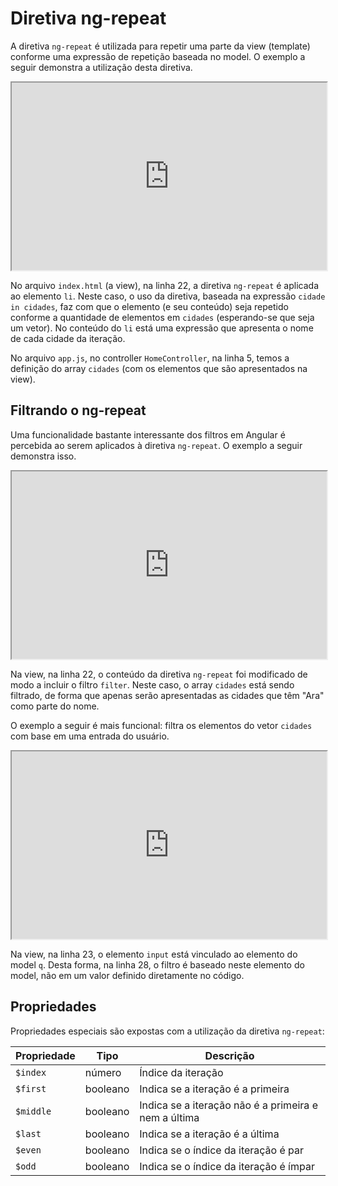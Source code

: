 # Diretiva ng-repeat

A diretiva `ng-repeat` é utilizada para repetir uma parte da view (template) conforme uma expressão de repetição baseada no model. O exemplo a seguir demonstra a utilização desta diretiva.

<iframe src="https://embed.plnkr.co/ka72CqW9bXGmtLhzfUvU/preview" width="100%" height="300"></iframe>

No arquivo `index.html` (a view), na linha 22, a diretiva `ng-repeat` é aplicada ao elemento `li`. Neste caso, o uso da diretiva, baseada na expressão `cidade in cidades`, faz com que o elemento (e seu conteúdo) seja repetido conforme a quantidade de elementos em `cidades` (esperando-se que seja um vetor). No conteúdo do `li` está uma expressão que apresenta o nome de cada cidade da iteração.

No arquivo `app.js`, no controller `HomeController`, na linha 5, temos a definição do array `cidades` (com os elementos que são apresentados na view).

## Filtrando o ng-repeat

Uma funcionalidade bastante interessante dos filtros em Angular é percebida ao serem aplicados à diretiva `ng-repeat`. O exemplo a seguir demonstra isso.

<iframe src="https://embed.plnkr.co/snWUn1Wy4aLlumphX2KE/preview" width="100%" height="300"></iframe>

Na view, na linha 22, o conteúdo da diretiva `ng-repeat` foi modificado de modo a incluir o filtro `filter`. Neste caso, o array `cidades` está sendo filtrado, de forma que apenas serão apresentadas as cidades que têm "Ara" como parte do nome.

O exemplo a seguir é mais funcional: filtra os elementos do vetor `cidades` com base em uma entrada do usuário.

<iframe src="https://embed.plnkr.co/C5PF8Ls94f0ghf4P4EAx/preview" width="100%" height="300"></iframe>

Na view, na linha 23, o elemento `input` está vinculado ao elemento do model `q`. Desta forma, na linha 28, o filtro é baseado neste elemento do model, não em um valor definido diretamente no código.

## Propriedades

Propriedades especiais são expostas com a utilização da diretiva `ng-repeat`:

|Propriedade|Tipo|Descrição|
|-----------|----|---------|
|`$index`|número|Índice da iteração|
|`$first`|booleano|Indica se a iteração é a primeira|
|`$middle`|booleano|Indica se a iteração não é a primeira e nem a última|
|`$last`|booleano|Indica se a iteração é a última|
|`$even`|booleano|Indica se o índice da iteração é par|
|`$odd`|booleano|Indica se o índice da iteração é ímpar|
